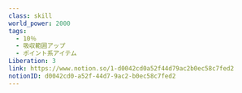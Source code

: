 ```yaml
---
class: skill
world_power: 2000
tags:
  - 10％
  - 吸収範囲アップ
  - ポイント系アイテム
Liberation: 3
link: https://www.notion.so/1-d0042cd0a52f44d79ac2b0ec58c7fed2
notionID: d0042cd0-a52f-44d7-9ac2-b0ec58c7fed2
---
```

